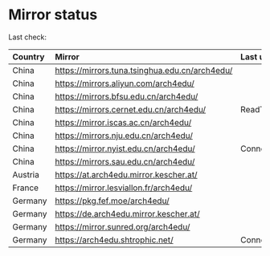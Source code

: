 <script src="./time.js"></script>
# Mirror status
Last check: <script type="text/javascript">localize(1754476237.7905731);</script>

|Country|Mirror|Last update|
|:------|:-----|:----------|
|China|https://mirrors.tuna.tsinghua.edu.cn/arch4edu/|<script type="text/javascript">localize(1754463409);</script>|
|China|https://mirrors.aliyun.com/arch4edu/|<script type="text/javascript">localize(1754419977);</script>|
|China|https://mirrors.bfsu.edu.cn/arch4edu/|<script type="text/javascript">localize(1754419977);</script>|
|China|https://mirrors.cernet.edu.cn/arch4edu/|ReadTimeout|
|China|https://mirror.iscas.ac.cn/arch4edu/|<script type="text/javascript">localize(1754463409);</script>|
|China|https://mirrors.nju.edu.cn/arch4edu/|<script type="text/javascript">localize(1754419977);</script>|
|China|https://mirror.nyist.edu.cn/arch4edu/|ConnectionError|
|China|https://mirrors.sau.edu.cn/arch4edu/|<script type="text/javascript">localize(1754376915);</script>|
|Austria|https://at.arch4edu.mirror.kescher.at/|<script type="text/javascript">localize(1754419977);</script>|
|France|https://mirror.lesviallon.fr/arch4edu/|<script type="text/javascript">localize(1754419977);</script>|
|Germany|https://pkg.fef.moe/arch4edu/|<script type="text/javascript">localize(1754419977);</script>|
|Germany|https://de.arch4edu.mirror.kescher.at/|<script type="text/javascript">localize(1754419977);</script>|
|Germany|https://mirror.sunred.org/arch4edu/|<script type="text/javascript">localize(1754419977);</script>|
|Germany|https://arch4edu.shtrophic.net/|ConnectionError|

<script src="./tablefilter/tablefilter.js"></script>
<script src="./table.js"></script>